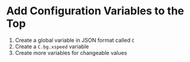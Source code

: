 # Add Configuration Variables to the Top

1. Create a global variable in JSON format called `C`
1. Create a `C.bg.xspeed` variable
1. Create more variables for changeable values
